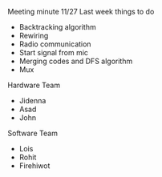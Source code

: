 Meeting minute 11/27
Last week things to do
  * Backtracking algorithm
  * Rewiring
  * Radio communication
  * Start signal from mic
  * Merging codes and DFS algorithm
  * Mux
  
 Hardware Team
 * Jidenna
 * Asad
 * John
 
 Software Team
 * Lois 
 * Rohit
 * Firehiwot

